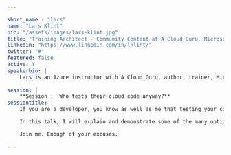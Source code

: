 ```yaml
---

short_name : "lars"
name: "Lars Klint"
pic: "/assets/images/lars-klint.jpg"
title: "Training Architect - Community Content at A Cloud Guru, Microsoft MVP"
linkedin: "https://www.linkedin.com/in/lklint/"
twitter: "#"
featured: false
active: Y
speakerbio: |
    Lars is an Azure instructor with A Cloud Guru, author, trainer, Microsoft MVP, community leader, aspiring Microsoft Azure expert and part time classic car collector. He is heavily involved in the space of cloud computing services, especially Azure, loves HoloLens and mixed reality, and is a published author, solution architect and writer for numerous publications. He has been a part of the software development community for the past 20 years and co-organises the DDD Melbourne community conference, organises developer events with Microsoft, and also runs a part time car restoration business. He has spoken at numerous technical events around the world and is an expert in Australian Outback Internet. 
    
session: |
    **Session :  Who tests their cloud code anyway?**
sessiontitle: |
    If you are a developer, you know as well as me that testing your code is optional. And when we suddenly involve cloud computing, there are even more excuses not to test your applications and infrastructure.

    In this talk, I will explain and demonstrate some of the many options you have in Azure for testing every part of your development life cycle. I go through everything from A/B testing to performance testing to architecture testing, all sprinkled with animal photos.

    Join me. Enough of your excuses.
    
---
```


